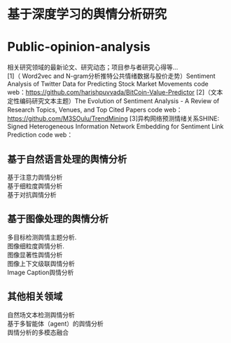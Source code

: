 # 基于深度学习的舆情分析研究

# Public-opinion-analysis
相关研究领域的最新论文、研究动态；项目参与者研究心得等...<br>
[1]（ Word2vec and N-gram分析推特公共情绪数据与股价走势）Sentiment Analysis of Twitter Data for Predicting Stock Market Movements
code web：https://github.com/harishpuvvada/BitCoin-Value-Predictor
[2]（文本定性编码研究文本主题）The Evolution of Sentiment Analysis - A Review of Research Topics, Venues, and Top Cited Papers
code web：https://github.com/M3SOulu/TrendMining
[3]异构网络预测情绪关系SHINE: Signed Heterogeneous Information Network Embedding for Sentiment Link Prediction
code web：


## 基于自然语言处理的舆情分析
基于注意力舆情分析<br>
基于细粒度舆情分析<br>
基于对抗舆情分析<br>



## 基于图像处理的舆情分析
多目标检测舆情主题分析.<br>
图像细粒度舆情分析.<br>
图像显著性舆情分析<br>
图像上下文级联舆情分析<br>
Image Caption舆情分析<br>



## 其他相关领域
自然场文本检测舆情分析<br>
基于多智能体（agent）的舆情分析<br>
舆情分析的多模态融合<br>
 
      
